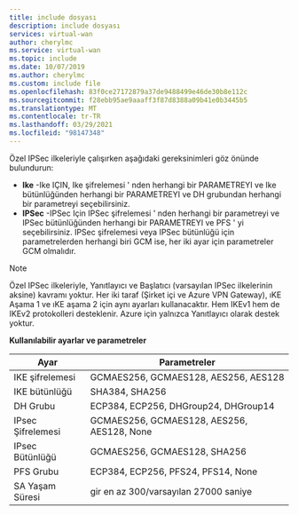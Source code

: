 ```yaml
---
title: include dosyası
description: include dosyası
services: virtual-wan
author: cherylmc
ms.service: virtual-wan
ms.topic: include
ms.date: 10/07/2019
ms.author: cherylmc
ms.custom: include file
ms.openlocfilehash: 83f0ce27172879a37de9488499e46de30b8e112c
ms.sourcegitcommit: f28ebb95ae9aaaff3f87d8388a09b41e0b3445b5
ms.translationtype: MT
ms.contentlocale: tr-TR
ms.lasthandoff: 03/29/2021
ms.locfileid: "98147348"
---
```

Özel IPSec ilkeleriyle çalışırken aşağıdaki gereksinimleri göz önünde bulundurun:

* **Ike** -Ike IÇIN, Ike şifrelemesi ' nden herhangi bir PARAMETREYI ve Ike bütünlüğünden herhangi bir PARAMETREYI ve DH grubundan herhangi bir parametreyi seçebilirsiniz.
* **IPSec** -IPSec Için IPSec şifrelemesi ' nden herhangi bir parametreyi ve IPSec bütünlüğünden herhangi bir PARAMETREYI ve PFS ' yi seçebilirsiniz. IPSec şifrelemesi veya IPSec bütünlüğü için parametrelerden herhangi biri GCM ise, her iki ayar için parametreler GCM olmalıdır.

>[!NOTE]
> Özel IPSec ilkeleriyle, Yanıtlayıcı ve Başlatıcı (varsayılan IPSec ilkelerinin aksine) kavramı yoktur. Her iki taraf (Şirket içi ve Azure VPN Gateway), ıKE Aşama 1 ve ıKE aşama 2 için aynı ayarları kullanacaktır. Hem IKEv1 hem de IKEv2 protokolleri desteklenir. Azure için yalnızca Yanıtlayıcı olarak destek yoktur.
>

**Kullanılabilir ayarlar ve parametreler**

| Ayar | Parametreler |
|--- |--- |
| IKE şifrelemesi | GCMAES256, GCMAES128, AES256, AES128 |
| IKE bütünlüğü | SHA384, SHA256 |
| DH Grubu | ECP384, ECP256, DHGroup24, DHGroup14 |
| IPsec Şifrelemesi | GCMAES256, GCMAES128, AES256, AES128, None |
| IPsec Bütünlüğü | GCMAES256, GCMAES128, SHA256 |
| PFS Grubu | ECP384, ECP256, PFS24, PFS14, None |
| SA Yaşam Süresi |gir en az 300/varsayılan 27000 saniye |
